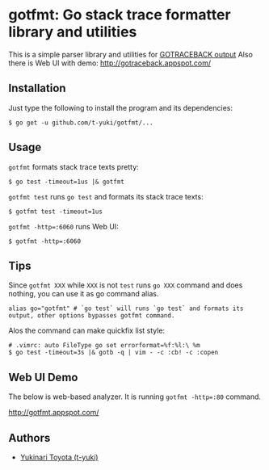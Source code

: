 gotfmt: Go stack trace formatter library and utilities
======================================================

This is a simple parser library and utilities for [GOTRACEBACK output](http://golang.org/pkg/runtime/) 
Also there is Web UI with demo: http://gotraceback.appspot.com/

Installation
------------

Just type the following to install the program and its dependencies:

    $ go get -u github.com/t-yuki/gotfmt/...

Usage
-----

`gotfmt` formats stack trace texts pretty:

    $ go test -timeout=1us |& gotfmt

`gotfmt test` runs `go test` and formats its stack trace texts:

    $ gotfmt test -timeout=1us

`gotfmt -http=:6060` runs Web UI:

    $ gotfmt -http=:6060

Tips
---
Since `gotfmt XXX` while `XXX` is not `test` runs `go XXX` command and does nothing, you can use it as go command alias.

```
alias go="gotfmt" # `go test` will runs `go test` and formats its output, other options bypasses gotfmt command.
```

Alos the command can make quickfix list style:

    # .vimrc: auto FileType go set errorformat=%f:%l:\ %m
    $ go test -timeout=3s |& gotb -q | vim - -c :cb! -c :copen

Web UI Demo
----
The below is web-based analyzer.
It is running `gotfmt -http=:80` command.

http://gotfmt.appspot.com/

Authors
-------

* [Yukinari Toyota (t-yuki)](https://github.com/t-yuki)
